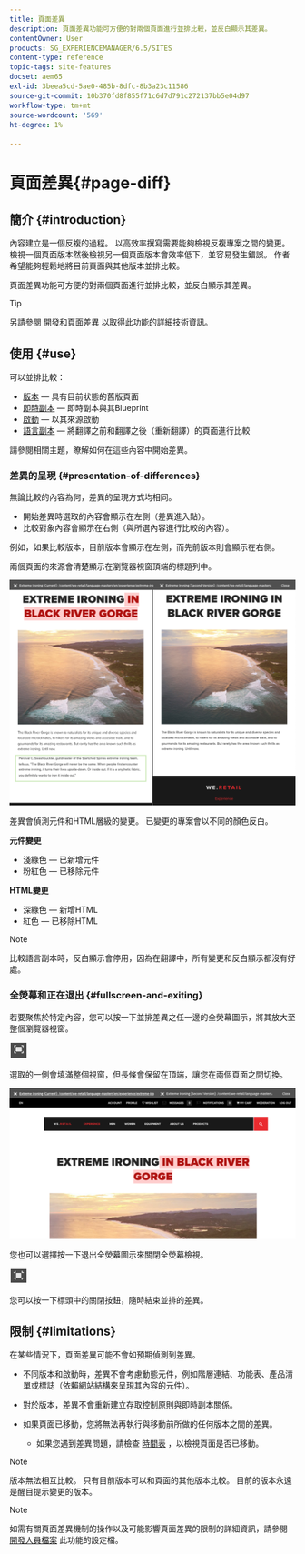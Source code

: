 ```yaml
---
title: 頁面差異
description: 頁面差異功能可方便的對兩個頁面進行並排比較，並反白顯示其差異。
contentOwner: User
products: SG_EXPERIENCEMANAGER/6.5/SITES
content-type: reference
topic-tags: site-features
docset: aem65
exl-id: 3beea5cd-5ae0-485b-8dfc-8b3a23c11586
source-git-commit: 10b370fd8f855f71c6d7d791c272137bb5e04d97
workflow-type: tm+mt
source-wordcount: '569'
ht-degree: 1%

---
```


# 頁面差異{#page-diff}

## 簡介 {#introduction}

內容建立是一個反複的過程。 以高效率撰寫需要能夠檢視反複專案之間的變更。 檢視一個頁面版本然後檢視另一個頁面版本會效率低下，並容易發生錯誤。 作者希望能夠輕鬆地將目前頁面與其他版本並排比較。

頁面差異功能可方便的對兩個頁面進行並排比較，並反白顯示其差異。

>[!TIP]
>
>另請參閱 [開發和頁面差異](/help/sites-developing/pagediff.md#operation-details) 以取得此功能的詳細技術資訊。

## 使用 {#use}

可以並排比較：

* [版本](/help/sites-authoring/working-with-page-versions.md#comparing-a-version-with-current-page)  — 具有目前狀態的舊版頁面
* [即時副本](/help/sites-administering/msm-livecopy.md#comparing-a-live-copy-page-with-a-blueprint-page)  — 即時副本與其Blueprint
* [啟動](/help/sites-authoring/launches-editing.md#comparing-a-launch-page-to-its-source-page)  — 以其來源啟動
* [語言副本](/help/sites-administering/tc-manage.md#comparing-language-copies)  — 將翻譯之前和翻譯之後（重新翻譯）的頁面進行比較

請參閱相關主題，瞭解如何在這些內容中開始差異。

### 差異的呈現 {#presentation-of-differences}

無論比較的內容為何，差異的呈現方式均相同。

* 開始差異時選取的內容會顯示在左側（差異進入點）。
* 比較對象內容會顯示在右側（與所選內容進行比較的內容）。

例如，如果比較版本，目前版本會顯示在左側，而先前版本則會顯示在右側。

兩個頁面的來源會清楚顯示在瀏覽器視窗頂端的標題列中。

![標題中顯示的來源](assets/chlimage_1-109.png)

差異會偵測元件和HTML層級的變更。 已變更的專案會以不同的顏色反白。

**元件變更**

* 淺綠色 — 已新增元件
* 粉紅色 — 已移除元件

**HTML變更**

* 深綠色 — 新增HTML
* 紅色 — 已移除HTML

>[!NOTE]
>
>比較語言副本時，反白顯示會停用，因為在翻譯中，所有變更和反白顯示都沒有好處。

### 全熒幕和正在退出 {#fullscreen-and-exiting}

若要聚焦於特定內容，您可以按一下並排差異之任一邊的全熒幕圖示，將其放大至整個瀏覽器視窗。

![全熒幕模式圖示](do-not-localize/chlimage_1-18.png)

選取的一側會填滿整個視窗，但長條會保留在頂端，讓您在兩個頁面之間切換。

![頂端列可讓您切換頁面](assets/chlimage_1-110.png)

您也可以選擇按一下退出全熒幕圖示來關閉全熒幕檢視。

![關閉全熒幕](do-not-localize/chlimage_1-19.png)

您可以按一下標頭中的關閉按鈕，隨時結束並排的差異。

## 限制 {#limitations}

在某些情況下，頁面差異可能不會如預期偵測到差異。

* 不同版本和啟動時，差異不會考慮動態元件，例如階層連結、功能表、產品清單或標誌（依賴網站結構來呈現其內容的元件）。
* 對於版本，差異不會重新建立存取控制原則與即時副本關係。
* 如果頁面已移動，您將無法再執行與移動前所做的任何版本之間的差異。

   * 如果您遇到差異問題，請檢查 [時間表](/help/sites-authoring/basic-handling.md#timeline) ，以檢視頁面是否已移動。

>[!NOTE]
>
>版本無法相互比較。 只有目前版本可以和頁面的其他版本比較。 目前的版本永遠是醒目提示變更的版本。

>[!NOTE]
>
>如需有關頁面差異機制的操作以及可能影響頁面差異的限制的詳細資訊，請參閱 [開發人員檔案](/help/sites-developing/pagediff.md) 此功能的設定檔。
